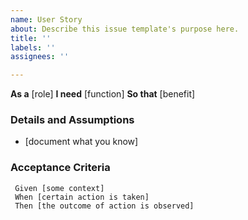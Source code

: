 ```yaml
---
name: User Story
about: Describe this issue template's purpose here.
title: ''
labels: ''
assignees: ''

---
```


**As a** [role]
 **I need** [function]
 **So that** [benefit]
 ### Details and Assumptions
 * [document what you know]
 ### Acceptance Criteria
```gherkin
 Given [some context]
 When [certain action is taken]
 Then [the outcome of action is observed]
